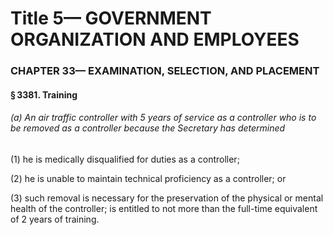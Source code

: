 
# Title 5— GOVERNMENT ORGANIZATION AND EMPLOYEES
### CHAPTER 33— EXAMINATION, SELECTION, AND PLACEMENT
#### § 3381. Training
###### (a) An air traffic controller with 5 years of service as a controller who is to be removed as a controller because the Secretary has determined

(1) he is medically disqualified for duties as a controller;

(2) he is unable to maintain technical proficiency as a controller; or

(3) such removal is necessary for the preservation of the physical or mental health of the controller; is entitled to not more than the full-time equivalent of 2 years of training.
